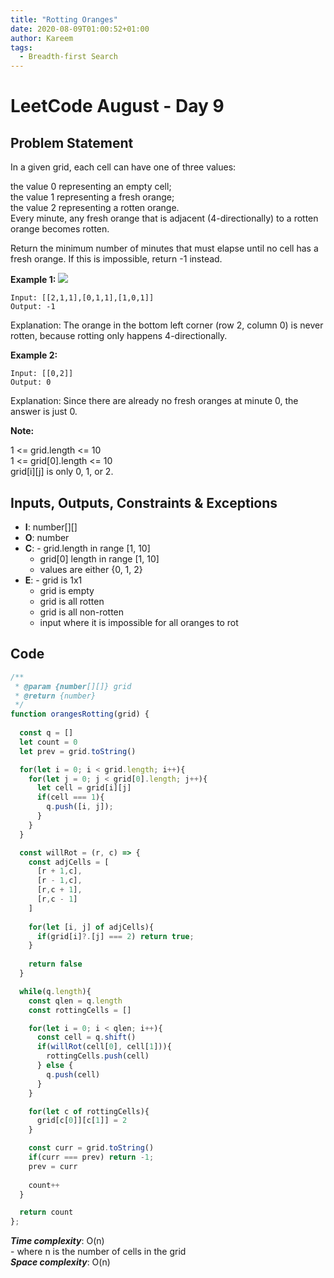 ```yaml
---
title: "Rotting Oranges"
date: 2020-08-09T01:00:52+01:00
author: Kareem
tags:
  - Breadth-first Search
---
```


<!-- LeetCode month and day here -->
# LeetCode August - Day 9

## Problem Statement

In a given grid, each cell can have one of three values:

the value 0 representing an empty cell;\
the value 1 representing a fresh orange;\
the value 2 representing a rotten orange.\
Every minute, any fresh orange that is adjacent \(4-directionally) to a rotten orange becomes rotten.

Return the minimum number of minutes that must elapse until no cell has a fresh orange.  If this is impossible, return -1 instead.

**Example 1:**
![](https://assets.leetcode.com/uploads/2019/02/16/oranges.png)
```
Input: [[2,1,1],[0,1,1],[1,0,1]]
Output: -1
```
Explanation:  The orange in the bottom left corner (row 2, column 0) is never rotten, because rotting only happens 4-directionally.

**Example 2:**
```
Input: [[0,2]]
Output: 0
```
Explanation:  Since there are already no fresh oranges at minute 0, the answer is just 0.

**Note:**

1 <= grid.length <= 10\
1 <= grid[0].length <= 10\
grid[i][j] is only 0, 1, or 2.

## Inputs, Outputs, Constraints & Exceptions
- **I**: number[][]
- **O**: number
- **C**: - grid.length in range [1, 10]
  - grid[0] length in range [1, 10]
  - values are either {0, 1, 2}
- **E**: - grid is 1x1
  - grid is empty
  - grid is all rotten
  - grid is all non-rotten
  - input where it is impossible for all oranges to rot

## Code

```js
/**
 * @param {number[][]} grid
 * @return {number}
 */
function orangesRotting(grid) {
  
  const q = []
  let count = 0
  let prev = grid.toString()

  for(let i = 0; i < grid.length; i++){
    for(let j = 0; j < grid[0].length; j++){
      let cell = grid[i][j]
      if(cell === 1){
        q.push([i, j]);
      }
    }
  }

  const willRot = (r, c) => {
    const adjCells = [
      [r + 1,c],
      [r - 1,c],
      [r,c + 1],
      [r,c - 1]
    ]
    
    for(let [i, j] of adjCells){
      if(grid[i]?.[j] === 2) return true;
    }
  
    return false
  }

  while(q.length){
    const qlen = q.length
    const rottingCells = []

    for(let i = 0; i < qlen; i++){
      const cell = q.shift()
      if(willRot(cell[0], cell[1])){
        rottingCells.push(cell)
      } else {
        q.push(cell)
      }
    }

    for(let c of rottingCells){
      grid[c[0]][c[1]] = 2
    }

    const curr = grid.toString()
    if(curr === prev) return -1;
    prev = curr
 
    count++
  }

  return count
};
```

**_Time complexity_**: O(n) \
\- where n is the number of cells in the grid\
**_Space complexity_**: O(n)